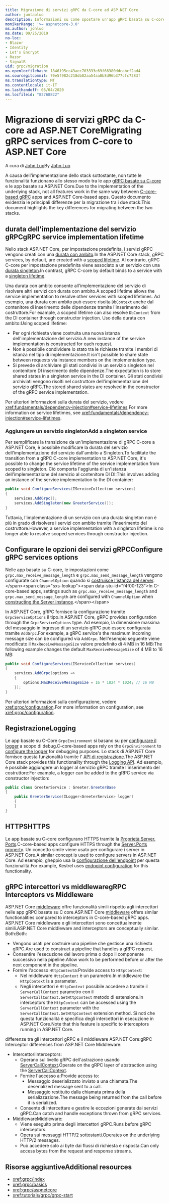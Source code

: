 ```yaml
---
title: Migrazione di servizi gRPC da C-core ad ASP.NET Core
author: juntaoluo
description: Informazioni su come spostare un'app gRPC basata su C-core esistente per l'esecuzione in ASP.NET Core stack.
monikerRange: '>= aspnetcore-3.0'
ms.author: johluo
ms.date: 09/25/2019
no-loc:
- Blazor
- Identity
- Let's Encrypt
- Razor
- SignalR
uid: grpc/migration
ms.openlocfilehash: 1846195cc43aec703333e69f66380ddcabcf2ad4
ms.sourcegitcommit: 70e5f982c218db82aa54aa8b8d96b377cfc7283f
ms.translationtype: MT
ms.contentlocale: it-IT
ms.lasthandoff: 05/04/2020
ms.locfileid: "82768822"
---
```

# <a name="migrating-grpc-services-from-c-core-to-aspnet-core"></a><span data-ttu-id="f4f00-103">Migrazione di servizi gRPC da C-core ad ASP.NET Core</span><span class="sxs-lookup"><span data-stu-id="f4f00-103">Migrating gRPC services from C-core to ASP.NET Core</span></span>

<span data-ttu-id="f4f00-104">A cura di [John Luo](https://github.com/juntaoluo)</span><span class="sxs-lookup"><span data-stu-id="f4f00-104">By [John Luo](https://github.com/juntaoluo)</span></span>

<span data-ttu-id="f4f00-105">A causa dell'implementazione dello stack sottostante, non tutte le funzionalità funzionano allo stesso modo tra le app [gRPC basate su C-core](https://grpc.io/blog/grpc-stacks) e le app basate su ASP.NET Core.</span><span class="sxs-lookup"><span data-stu-id="f4f00-105">Due to the implementation of the underlying stack, not all features work in the same way between [C-core-based gRPC](https://grpc.io/blog/grpc-stacks) apps and ASP.NET Core-based apps.</span></span> <span data-ttu-id="f4f00-106">Questo documento evidenzia le principali differenze per la migrazione tra i due stack.</span><span class="sxs-lookup"><span data-stu-id="f4f00-106">This document highlights the key differences for migrating between the two stacks.</span></span>

## <a name="grpc-service-implementation-lifetime"></a><span data-ttu-id="f4f00-107">durata dell'implementazione del servizio gRPC</span><span class="sxs-lookup"><span data-stu-id="f4f00-107">gRPC service implementation lifetime</span></span>

<span data-ttu-id="f4f00-108">Nello stack ASP.NET Core, per impostazione predefinita, i servizi gRPC vengono creati con una [durata con ambito](xref:fundamentals/dependency-injection#service-lifetimes).</span><span class="sxs-lookup"><span data-stu-id="f4f00-108">In the ASP.NET Core stack, gRPC services, by default, are created with a [scoped lifetime](xref:fundamentals/dependency-injection#service-lifetimes).</span></span> <span data-ttu-id="f4f00-109">Al contrario, gRPC C-core per impostazione predefinita viene associato a un servizio con una [durata singleton](xref:fundamentals/dependency-injection#service-lifetimes).</span><span class="sxs-lookup"><span data-stu-id="f4f00-109">In contrast, gRPC C-core by default binds to a service with a [singleton lifetime](xref:fundamentals/dependency-injection#service-lifetimes).</span></span>

<span data-ttu-id="f4f00-110">Una durata con ambito consente all'implementazione del servizio di risolvere altri servizi con durata con ambito.</span><span class="sxs-lookup"><span data-stu-id="f4f00-110">A scoped lifetime allows the service implementation to resolve other services with scoped lifetimes.</span></span> <span data-ttu-id="f4f00-111">Ad esempio, una durata con ambito può essere risolta `DbContext` anche dal contenitore di inserimento delle dipendenze tramite l'inserimento del costruttore.</span><span class="sxs-lookup"><span data-stu-id="f4f00-111">For example, a scoped lifetime can also resolve `DbContext` from the DI container through constructor injection.</span></span> <span data-ttu-id="f4f00-112">Uso della durata con ambito:</span><span class="sxs-lookup"><span data-stu-id="f4f00-112">Using scoped lifetime:</span></span>

* <span data-ttu-id="f4f00-113">Per ogni richiesta viene costruita una nuova istanza dell'implementazione del servizio.</span><span class="sxs-lookup"><span data-stu-id="f4f00-113">A new instance of the service implementation is constructed for each request.</span></span>
* <span data-ttu-id="f4f00-114">Non è possibile condividere lo stato tra le richieste tramite i membri di istanza nel tipo di implementazione.</span><span class="sxs-lookup"><span data-stu-id="f4f00-114">It isn't possible to share state between requests via instance members on the implementation type.</span></span>
* <span data-ttu-id="f4f00-115">Si prevede di archiviare gli stati condivisi in un servizio singleton nel contenitore DI inserimento delle dipendenze.</span><span class="sxs-lookup"><span data-stu-id="f4f00-115">The expectation is to store shared states in a singleton service in the DI container.</span></span> <span data-ttu-id="f4f00-116">Gli stati condivisi archiviati vengono risolti nel costruttore dell'implementazione del servizio gRPC.</span><span class="sxs-lookup"><span data-stu-id="f4f00-116">The stored shared states are resolved in the constructor of the gRPC service implementation.</span></span>

<span data-ttu-id="f4f00-117">Per ulteriori informazioni sulla durata del servizio, vedere <xref:fundamentals/dependency-injection#service-lifetimes>.</span><span class="sxs-lookup"><span data-stu-id="f4f00-117">For more information on service lifetimes, see <xref:fundamentals/dependency-injection#service-lifetimes>.</span></span>

### <a name="add-a-singleton-service"></a><span data-ttu-id="f4f00-118">Aggiungere un servizio singleton</span><span class="sxs-lookup"><span data-stu-id="f4f00-118">Add a singleton service</span></span>

<span data-ttu-id="f4f00-119">Per semplificare la transizione da un'implementazione di gRPC C-core a ASP.NET Core, è possibile modificare la durata del servizio dell'implementazione del servizio dall'ambito a Singleton.</span><span class="sxs-lookup"><span data-stu-id="f4f00-119">To facilitate the transition from a gRPC C-core implementation to ASP.NET Core, it's possible to change the service lifetime of the service implementation from scoped to singleton.</span></span> <span data-ttu-id="f4f00-120">Ciò comporta l'aggiunta di un'istanza dell'implementazione del servizio al contenitore DI DI:</span><span class="sxs-lookup"><span data-stu-id="f4f00-120">This involves adding an instance of the service implementation to the DI container:</span></span>

```csharp
public void ConfigureServices(IServiceCollection services)
{
    services.AddGrpc();
    services.AddSingleton(new GreeterService());
}
```

<span data-ttu-id="f4f00-121">Tuttavia, l'implementazione di un servizio con una durata singleton non è più in grado di risolvere i servizi con ambito tramite l'inserimento del costruttore.</span><span class="sxs-lookup"><span data-stu-id="f4f00-121">However, a service implementation with a singleton lifetime is no longer able to resolve scoped services through constructor injection.</span></span>

## <a name="configure-grpc-services-options"></a><span data-ttu-id="f4f00-122">Configurare le opzioni dei servizi gRPC</span><span class="sxs-lookup"><span data-stu-id="f4f00-122">Configure gRPC services options</span></span>

<span data-ttu-id="f4f00-123">Nelle app basate su C-core, le impostazioni come `grpc.max_receive_message_length` e `grpc.max_send_message_length` vengono configurate con `ChannelOption` quando si [costruisce l'istanza del server](https://grpc.io/grpc/csharp/api/Grpc.Core.Server.html#Grpc_Core_Server__ctor_System_Collections_Generic_IEnumerable_Grpc_Core_ChannelOption__).</span><span class="sxs-lookup"><span data-stu-id="f4f00-123">In C-core-based apps, settings such as `grpc.max_receive_message_length` and `grpc.max_send_message_length` are configured with `ChannelOption` when [constructing the Server instance](https://grpc.io/grpc/csharp/api/Grpc.Core.Server.html#Grpc_Core_Server__ctor_System_Collections_Generic_IEnumerable_Grpc_Core_ChannelOption__).</span></span>

<span data-ttu-id="f4f00-124">In ASP.NET Core, gRPC fornisce la configurazione tramite `GrpcServiceOptions` il tipo.</span><span class="sxs-lookup"><span data-stu-id="f4f00-124">In ASP.NET Core, gRPC provides configuration through the `GrpcServiceOptions` type.</span></span> <span data-ttu-id="f4f00-125">Ad esempio, la dimensione massima del messaggio in ingresso di un servizio gRPC può essere configurata tramite `AddGrpc`.</span><span class="sxs-lookup"><span data-stu-id="f4f00-125">For example, a gRPC service's the maximum incoming message size can be configured via `AddGrpc`.</span></span> <span data-ttu-id="f4f00-126">Nell'esempio seguente viene modificato il `MaxReceiveMessageSize` valore predefinito di 4 MB in 16 MB:</span><span class="sxs-lookup"><span data-stu-id="f4f00-126">The following example changes the default `MaxReceiveMessageSize` of 4 MB to 16 MB:</span></span>

```csharp
public void ConfigureServices(IServiceCollection services)
{
    services.AddGrpc(options =>
    {
        options.MaxReceiveMessageSize = 16 * 1024 * 1024; // 16 MB
    });
}
```

<span data-ttu-id="f4f00-127">Per ulteriori informazioni sulla configurazione, vedere <xref:grpc/configuration>.</span><span class="sxs-lookup"><span data-stu-id="f4f00-127">For more information on configuration, see <xref:grpc/configuration>.</span></span>

## <a name="logging"></a><span data-ttu-id="f4f00-128">Registrazione</span><span class="sxs-lookup"><span data-stu-id="f4f00-128">Logging</span></span>

<span data-ttu-id="f4f00-129">Le app basate su C-Core `GrpcEnvironment` si basano su per [configurare il logger](https://grpc.io/grpc/csharp/api/Grpc.Core.GrpcEnvironment.html?q=size#Grpc_Core_GrpcEnvironment_SetLogger_Grpc_Core_Logging_ILogger_) a scopo di debug.</span><span class="sxs-lookup"><span data-stu-id="f4f00-129">C-core-based apps rely on the `GrpcEnvironment` to [configure the logger](https://grpc.io/grpc/csharp/api/Grpc.Core.GrpcEnvironment.html?q=size#Grpc_Core_GrpcEnvironment_SetLogger_Grpc_Core_Logging_ILogger_) for debugging purposes.</span></span> <span data-ttu-id="f4f00-130">Lo stack di ASP.NET Core fornisce questa funzionalità tramite l' [API di registrazione](xref:fundamentals/logging/index).</span><span class="sxs-lookup"><span data-stu-id="f4f00-130">The ASP.NET Core stack provides this functionality through the [Logging API](xref:fundamentals/logging/index).</span></span> <span data-ttu-id="f4f00-131">Ad esempio, è possibile aggiungere un logger al servizio gRPC tramite l'inserimento del costruttore:</span><span class="sxs-lookup"><span data-stu-id="f4f00-131">For example, a logger can be added to the gRPC service via constructor injection:</span></span>

```csharp
public class GreeterService : Greeter.GreeterBase
{
    public GreeterService(ILogger<GreeterService> logger)
    {
    }
}
```

## <a name="https"></a><span data-ttu-id="f4f00-132">HTTPS</span><span class="sxs-lookup"><span data-stu-id="f4f00-132">HTTPS</span></span>

<span data-ttu-id="f4f00-133">Le app basate su C-core configurano HTTPS tramite la [Proprietà Server. Ports](https://grpc.io/grpc/csharp/api/Grpc.Core.Server.html#Grpc_Core_Server_Ports).</span><span class="sxs-lookup"><span data-stu-id="f4f00-133">C-core-based apps configure HTTPS through the [Server.Ports property](https://grpc.io/grpc/csharp/api/Grpc.Core.Server.html#Grpc_Core_Server_Ports).</span></span> <span data-ttu-id="f4f00-134">Un concetto simile viene usato per configurare i server in ASP.NET Core.</span><span class="sxs-lookup"><span data-stu-id="f4f00-134">A similar concept is used to configure servers in ASP.NET Core.</span></span> <span data-ttu-id="f4f00-135">Ad esempio, gheppio usa la [configurazione dell'endpoint](xref:fundamentals/servers/kestrel#endpoint-configuration) per questa funzionalità.</span><span class="sxs-lookup"><span data-stu-id="f4f00-135">For example, Kestrel uses [endpoint configuration](xref:fundamentals/servers/kestrel#endpoint-configuration) for this functionality.</span></span>

## <a name="grpc-interceptors-vs-middleware"></a><span data-ttu-id="f4f00-136">gRPC intercettori vs middleware</span><span class="sxs-lookup"><span data-stu-id="f4f00-136">gRPC Interceptors vs Middleware</span></span>

<span data-ttu-id="f4f00-137">ASP.NET Core [middleware](xref:fundamentals/middleware/index) offre funzionalità simili rispetto agli intercettori nelle app gRPC basate su C core.</span><span class="sxs-lookup"><span data-stu-id="f4f00-137">ASP.NET Core [middleware](xref:fundamentals/middleware/index) offers similar functionalities compared to interceptors in C-core-based gRPC apps.</span></span> <span data-ttu-id="f4f00-138">ASP.NET Core middleware e gli intercettori sono concettualmente simili.</span><span class="sxs-lookup"><span data-stu-id="f4f00-138">ASP.NET Core middleware and interceptors are conceptually similar.</span></span> <span data-ttu-id="f4f00-139">Both:</span><span class="sxs-lookup"><span data-stu-id="f4f00-139">Both:</span></span>

* <span data-ttu-id="f4f00-140">Vengono usati per costruire una pipeline che gestisce una richiesta gRPC.</span><span class="sxs-lookup"><span data-stu-id="f4f00-140">Are used to construct a pipeline that handles a gRPC request.</span></span>
* <span data-ttu-id="f4f00-141">Consentire l'esecuzione del lavoro prima o dopo il componente successivo nella pipeline.</span><span class="sxs-lookup"><span data-stu-id="f4f00-141">Allow work to be performed before or after the next component in the pipeline.</span></span>
* <span data-ttu-id="f4f00-142">Fornire l'accesso `HttpContext`a:</span><span class="sxs-lookup"><span data-stu-id="f4f00-142">Provide access to `HttpContext`:</span></span>
  * <span data-ttu-id="f4f00-143">Nel middleware `HttpContext` è un parametro.</span><span class="sxs-lookup"><span data-stu-id="f4f00-143">In middleware the `HttpContext` is a parameter.</span></span>
  * <span data-ttu-id="f4f00-144">Negli intercettori è `HttpContext` possibile accedere a tramite il `ServerCallContext` parametro con il `ServerCallContext.GetHttpContext` metodo di estensione.</span><span class="sxs-lookup"><span data-stu-id="f4f00-144">In interceptors the `HttpContext` can be accessed using the `ServerCallContext` parameter with the `ServerCallContext.GetHttpContext` extension method.</span></span> <span data-ttu-id="f4f00-145">Si noti che questa funzionalità è specifica degli intercettori in esecuzione in ASP.NET Core.</span><span class="sxs-lookup"><span data-stu-id="f4f00-145">Note that this feature is specific to interceptors running in ASP.NET Core.</span></span>

<span data-ttu-id="f4f00-146">differenze tra gli intercettori gRPC e il middleware ASP.NET Core:</span><span class="sxs-lookup"><span data-stu-id="f4f00-146">gRPC Interceptor differences from ASP.NET Core Middleware:</span></span>

* <span data-ttu-id="f4f00-147">Intercettori</span><span class="sxs-lookup"><span data-stu-id="f4f00-147">Interceptors:</span></span>
  * <span data-ttu-id="f4f00-148">Operano sul livello gRPC dell'astrazione usando [ServerCallContext](https://grpc.io/grpc/csharp/api/Grpc.Core.ServerCallContext.html).</span><span class="sxs-lookup"><span data-stu-id="f4f00-148">Operate on the gRPC layer of abstraction using the [ServerCallContext](https://grpc.io/grpc/csharp/api/Grpc.Core.ServerCallContext.html).</span></span>
  * <span data-ttu-id="f4f00-149">Fornire l'accesso a:</span><span class="sxs-lookup"><span data-stu-id="f4f00-149">Provide access to:</span></span>
    * <span data-ttu-id="f4f00-150">Messaggio deserializzato inviato a una chiamata.</span><span class="sxs-lookup"><span data-stu-id="f4f00-150">The deserialized message sent to a call.</span></span>
    * <span data-ttu-id="f4f00-151">Messaggio restituito dalla chiamata prima della serializzazione.</span><span class="sxs-lookup"><span data-stu-id="f4f00-151">The message being returned from the call before it is serialized.</span></span>
  * <span data-ttu-id="f4f00-152">Consente di intercettare e gestire le eccezioni generate dai servizi gRPC.</span><span class="sxs-lookup"><span data-stu-id="f4f00-152">Can catch and handle exceptions thrown from gRPC services.</span></span>
* <span data-ttu-id="f4f00-153">Middleware</span><span class="sxs-lookup"><span data-stu-id="f4f00-153">Middleware:</span></span>
  * <span data-ttu-id="f4f00-154">Viene eseguito prima degli intercettori gRPC.</span><span class="sxs-lookup"><span data-stu-id="f4f00-154">Runs before gRPC interceptors.</span></span>
  * <span data-ttu-id="f4f00-155">Opera sui messaggi HTTP/2 sottostanti.</span><span class="sxs-lookup"><span data-stu-id="f4f00-155">Operates on the underlying HTTP/2 messages.</span></span>
  * <span data-ttu-id="f4f00-156">Può accedere solo ai byte dai flussi di richiesta e risposta.</span><span class="sxs-lookup"><span data-stu-id="f4f00-156">Can only access bytes from the request and response streams.</span></span>

## <a name="additional-resources"></a><span data-ttu-id="f4f00-157">Risorse aggiuntive</span><span class="sxs-lookup"><span data-stu-id="f4f00-157">Additional resources</span></span>

* <xref:grpc/index>
* <xref:grpc/basics>
* <xref:grpc/aspnetcore>
* <xref:tutorials/grpc/grpc-start>
